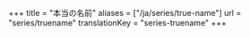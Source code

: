 +++
title = "本当の名前"
aliases = ["/ja/series/true-name"]
url = "series/truename"
translationKey = "series-truename"
+++
